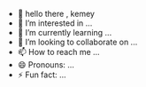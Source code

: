 - 👋 hello there , kemey
- 👀 I’m interested in ...
- 🌱 I’m currently learning ...
- 💞️ I’m looking to collaborate on ...
- 📫 How to reach me ...
- 😄 Pronouns: ...
- ⚡ Fun fact: ...

<!---
Bitanyabees/Bitanyabees is a ✨ special ✨ repository because its `README.md` (this file) appears on your GitHub profile.
You can click the Preview link to take a look at your changes.
--->
